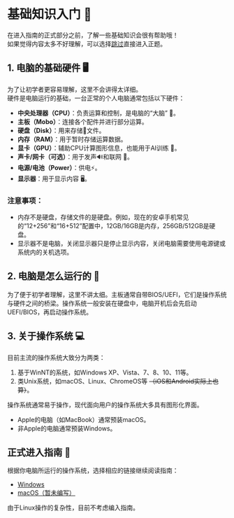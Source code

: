 # 基础知识入门 🎉

在进入指南的正式部分之前，了解一些基础知识会很有帮助哦！  
如果觉得内容太多不好理解，可以选择[跳过](#正式进入指南-🚀)直接进入正题。

## 1. 电脑的基础硬件 🖥️

为了让初学者更容易理解，这里不会讲得太详细。  
硬件是电脑运行的基础，一台正常的个人电脑通常包括以下硬件：

- **中央处理器（CPU）**：负责运算和控制，是电脑的“大脑” 🧠。
- **主板（Mobo）**：连接各个配件并进行部分运算。
- **硬盘（Disk）**：用来存储💾文件。
- **内存（RAM）**：用于暂时存储运算数据。
- **显卡（GPU）**：辅助CPU计算图形信息，也能用于AI训练 🎨。
- **声卡/网卡（可选）**：用于发声🔊和联网 📶。
- **电源/电池（Power）**：供电⚡。
- **显示器**：用于显示内容 🖥️。

### 注意事项：

- 内存不是硬盘，存储文件的是硬盘。例如，现在的安卓手机常见的“12+256”和“16+512”配置中，12GB/16GB是内存，256GB/512GB是硬盘。
- 显示器不是电脑，关闭显示器只是停止显示内容，关闭电脑需要使用电源键或系统内的关机选项。

## 2. 电脑是怎么运行的 🤔

为了便于初学者理解，这里不讲太细。主板通常自带BIOS/UEFI，它们是操作系统与硬件之间的桥梁。操作系统一般安装在硬盘中，电脑开机后会先启动UEFI/BIOS，再启动操作系统。

## 3. 关于操作系统 💻

目前主流的操作系统大致分为两类：

1. 基于WinNT的系统，如Windows XP、Vista、7、8、10、11等。
2. 类Unix系统，如macOS、Linux、ChromeOS等 ~~（iOS和Android实际上也算）~~。

操作系统通常易于操作，现代面向用户的操作系统大多具有图形化界面。

- Apple的电脑（如MacBook）通常预装macOS。
- 非Apple的电脑通常预装Windows。

## 正式进入指南 🚀

根据你电脑所运行的操作系统，选择相应的链接继续阅读指南：

- [Windows](/guide/windows/)
- [macOS（暂未编写）](/guide/macos/)

由于Linux操作的复杂性，目前不考虑编入指南。